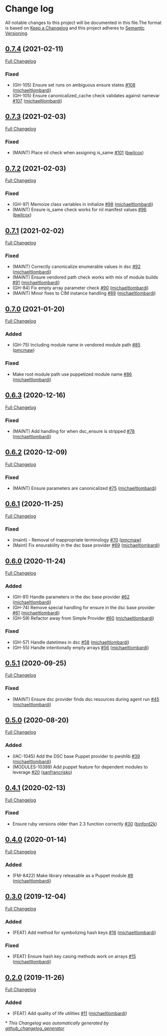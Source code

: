 # Change log

All notable changes to this project will be documented in this file.The format is based on [Keep a Changelog](http://keepachangelog.com/en/1.0.0/) and this project adheres to [Semantic Versioning](http://semver.org).

## [0.7.4](https://github.com/puppetlabs/ruby-pwsh/tree/0.7.4) (2021-02-11)

[Full Changelog](https://github.com/puppetlabs/ruby-pwsh/compare/0.7.3...0.7.4)

### Fixed

- \(GH-105\) Ensure set runs on ambiguous ensure states [\#108](https://github.com/puppetlabs/ruby-pwsh/pull/108) ([michaeltlombardi](https://github.com/michaeltlombardi))
- \(GH-105\) Ensure canonicalized\_cache check validates against namevar [\#107](https://github.com/puppetlabs/ruby-pwsh/pull/107) ([michaeltlombardi](https://github.com/michaeltlombardi))

## [0.7.3](https://github.com/puppetlabs/ruby-pwsh/tree/0.7.3) (2021-02-03)

[Full Changelog](https://github.com/puppetlabs/ruby-pwsh/compare/0.7.2...0.7.3)

### Fixed

- \(MAINT\) Place nil check when assigning is\_same [\#101](https://github.com/puppetlabs/ruby-pwsh/pull/101) ([bwilcox](https://github.com/bwilcox))

## [0.7.2](https://github.com/puppetlabs/ruby-pwsh/tree/0.7.2) (2021-02-03)

[Full Changelog](https://github.com/puppetlabs/ruby-pwsh/compare/0.7.1...0.7.2)

### Fixed

- \(GH-97\) Memoize class variables in initialize [\#98](https://github.com/puppetlabs/ruby-pwsh/pull/98) ([michaeltlombardi](https://github.com/michaeltlombardi))
- \(MAINT\) Ensure is\_same check works for nil manifest values [\#96](https://github.com/puppetlabs/ruby-pwsh/pull/96) ([bwilcox](https://github.com/bwilcox))

## [0.7.1](https://github.com/puppetlabs/ruby-pwsh/tree/0.7.1) (2021-02-02)

[Full Changelog](https://github.com/puppetlabs/ruby-pwsh/compare/0.7.0...0.7.1)

### Fixed

- \(MAINT\) Correctly canonicalize enumerable values in dsc [\#92](https://github.com/puppetlabs/ruby-pwsh/pull/92) ([michaeltlombardi](https://github.com/michaeltlombardi))
- \(MAINT\) Ensure vendored path check works with mix of module builds [\#91](https://github.com/puppetlabs/ruby-pwsh/pull/91) ([michaeltlombardi](https://github.com/michaeltlombardi))
- \(GH-84\) Fix empty array parameter check [\#90](https://github.com/puppetlabs/ruby-pwsh/pull/90) ([michaeltlombardi](https://github.com/michaeltlombardi))
- \(MAINT\) Minor fixes to CIM instance handling [\#89](https://github.com/puppetlabs/ruby-pwsh/pull/89) ([michaeltlombardi](https://github.com/michaeltlombardi))

## [0.7.0](https://github.com/puppetlabs/ruby-pwsh/tree/0.7.0) (2021-01-20)

[Full Changelog](https://github.com/puppetlabs/ruby-pwsh/compare/0.6.3...0.7.0)

### Added

- \(GH-75\) Including module name in vendored module path [\#85](https://github.com/puppetlabs/ruby-pwsh/pull/85) ([pmcmaw](https://github.com/pmcmaw))

### Fixed

- Make root module path use puppetized module name [\#86](https://github.com/puppetlabs/ruby-pwsh/pull/86) ([michaeltlombardi](https://github.com/michaeltlombardi))

## [0.6.3](https://github.com/puppetlabs/ruby-pwsh/tree/0.6.3) (2020-12-16)

[Full Changelog](https://github.com/puppetlabs/ruby-pwsh/compare/0.6.2...0.6.3)

### Fixed

- \(MAINT\) Add handling for when dsc\_ensure is stripped [\#78](https://github.com/puppetlabs/ruby-pwsh/pull/78) ([michaeltlombardi](https://github.com/michaeltlombardi))

## [0.6.2](https://github.com/puppetlabs/ruby-pwsh/tree/0.6.2) (2020-12-09)

[Full Changelog](https://github.com/puppetlabs/ruby-pwsh/compare/0.6.1...0.6.2)

### Fixed

- \(MAINT\) Ensure parameters are canonicalized [\#75](https://github.com/puppetlabs/ruby-pwsh/pull/75) ([michaeltlombardi](https://github.com/michaeltlombardi))

## [0.6.1](https://github.com/puppetlabs/ruby-pwsh/tree/0.6.1) (2020-11-25)

[Full Changelog](https://github.com/puppetlabs/ruby-pwsh/compare/0.6.0...0.6.1)

### Fixed

- \(maint\) - Removal of inappropriate terminology [\#70](https://github.com/puppetlabs/ruby-pwsh/pull/70) ([pmcmaw](https://github.com/pmcmaw))
- \(Maint\) Fix ensurability in the dsc base provider [\#69](https://github.com/puppetlabs/ruby-pwsh/pull/69) ([michaeltlombardi](https://github.com/michaeltlombardi))

## [0.6.0](https://github.com/puppetlabs/ruby-pwsh/tree/0.6.0) (2020-11-24)

[Full Changelog](https://github.com/puppetlabs/ruby-pwsh/compare/0.5.1...0.6.0)

### Added

- \(GH-81\) Handle parameters in the dsc base provider [\#62](https://github.com/puppetlabs/ruby-pwsh/pull/62) ([michaeltlombardi](https://github.com/michaeltlombardi))
- \(GH-74\) Remove special handling for ensure in the dsc base provider [\#61](https://github.com/puppetlabs/ruby-pwsh/pull/61) ([michaeltlombardi](https://github.com/michaeltlombardi))
- \(GH-59\) Refactor away from Simple Provider [\#60](https://github.com/puppetlabs/ruby-pwsh/pull/60) ([michaeltlombardi](https://github.com/michaeltlombardi))

### Fixed

- \(GH-57\) Handle datetimes in dsc [\#58](https://github.com/puppetlabs/ruby-pwsh/pull/58) ([michaeltlombardi](https://github.com/michaeltlombardi))
- \(GH-55\) Handle intentionally empty arrays [\#56](https://github.com/puppetlabs/ruby-pwsh/pull/56) ([michaeltlombardi](https://github.com/michaeltlombardi))

## [0.5.1](https://github.com/puppetlabs/ruby-pwsh/tree/0.5.1) (2020-09-25)

[Full Changelog](https://github.com/puppetlabs/ruby-pwsh/compare/0.5.0...0.5.1)

### Fixed

- \(MAINT\) Ensure dsc provider finds dsc resources during agent run [\#45](https://github.com/puppetlabs/ruby-pwsh/pull/45) ([michaeltlombardi](https://github.com/michaeltlombardi))

## [0.5.0](https://github.com/puppetlabs/ruby-pwsh/tree/0.5.0) (2020-08-20)

[Full Changelog](https://github.com/puppetlabs/ruby-pwsh/compare/0.4.1...0.5.0)

### Added

- \(IAC-1045\) Add the DSC base Puppet provider to pwshlib [\#39](https://github.com/puppetlabs/ruby-pwsh/pull/39) ([michaeltlombardi](https://github.com/michaeltlombardi))
- \(MODULES-10389\) Add puppet feature for dependent modules to leverage [\#20](https://github.com/puppetlabs/ruby-pwsh/pull/20) ([sanfrancrisko](https://github.com/sanfrancrisko))

## [0.4.1](https://github.com/puppetlabs/ruby-pwsh/tree/0.4.1) (2020-02-13)

[Full Changelog](https://github.com/puppetlabs/ruby-pwsh/compare/0.4.0...0.4.1)

### Fixed

- Ensure ruby versions older than 2.3 function correctly [\#30](https://github.com/puppetlabs/ruby-pwsh/pull/30) ([binford2k](https://github.com/binford2k))

## [0.4.0](https://github.com/puppetlabs/ruby-pwsh/tree/0.4.0) (2020-01-14)

[Full Changelog](https://github.com/puppetlabs/ruby-pwsh/compare/0.3.0...0.4.0)

### Added

- \(FM-8422\) Make library releasable as a Puppet module [\#8](https://github.com/puppetlabs/ruby-pwsh/pull/8) ([michaeltlombardi](https://github.com/michaeltlombardi))

## [0.3.0](https://github.com/puppetlabs/ruby-pwsh/tree/0.3.0) (2019-12-04)

[Full Changelog](https://github.com/puppetlabs/ruby-pwsh/compare/0.2.0...0.3.0)

### Added

- \(FEAT\) Add method for symbolizing hash keys [\#16](https://github.com/puppetlabs/ruby-pwsh/pull/16) ([michaeltlombardi](https://github.com/michaeltlombardi))

### Fixed

- \(FEAT\) Ensure hash key casing methods work on arrays [\#15](https://github.com/puppetlabs/ruby-pwsh/pull/15) ([michaeltlombardi](https://github.com/michaeltlombardi))

## [0.2.0](https://github.com/puppetlabs/ruby-pwsh/tree/0.2.0) (2019-11-26)

[Full Changelog](https://github.com/puppetlabs/ruby-pwsh/compare/0.1.0...0.2.0)

### Added

- \(FEAT\) Add quality of life utilities [\#11](https://github.com/puppetlabs/ruby-pwsh/pull/11) ([michaeltlombardi](https://github.com/michaeltlombardi))



\* *This Changelog was automatically generated by [github_changelog_generator](https://github.com/github-changelog-generator/github-changelog-generator)*
